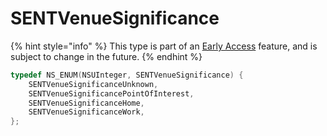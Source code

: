 # SENTVenueSignificance

{% hint style="info" %}
This type is part of an [Early Access](../../../appendix/feature-production-readiness.md) feature, and is subject to change in the future.
{% endhint %}

```objectivec
typedef NS_ENUM(NSUInteger, SENTVenueSignificance) {
    SENTVenueSignificanceUnknown,
    SENTVenueSignificancePointOfInterest,
    SENTVenueSignificanceHome,
    SENTVenueSignificanceWork,
};
```
